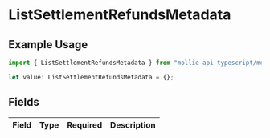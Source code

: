 # ListSettlementRefundsMetadata

## Example Usage

```typescript
import { ListSettlementRefundsMetadata } from "mollie-api-typescript/models/operations";

let value: ListSettlementRefundsMetadata = {};
```

## Fields

| Field       | Type        | Required    | Description |
| ----------- | ----------- | ----------- | ----------- |